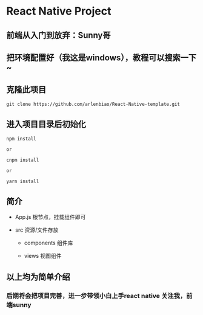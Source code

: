 # React Native Project

## 前端从入门到放弃：Sunny哥

## 把环境配置好（我这是windows），教程可以搜索一下~

## 克隆此项目
```
git clone https://github.com/arlenbiao/React-Native-template.git
```

## 进入项目目录后初始化
```
npm install 

or

cnpm install

or

yarn install
```

## 简介

- App.js                根节点，挂载组件即可

- src                   资源/文件存放
    
    - components        组件库

    - views             视图组件


## 以上均为简单介绍

### 后期将会把项目完善，进一步带领小白上手react native 关注我，前端sunny
